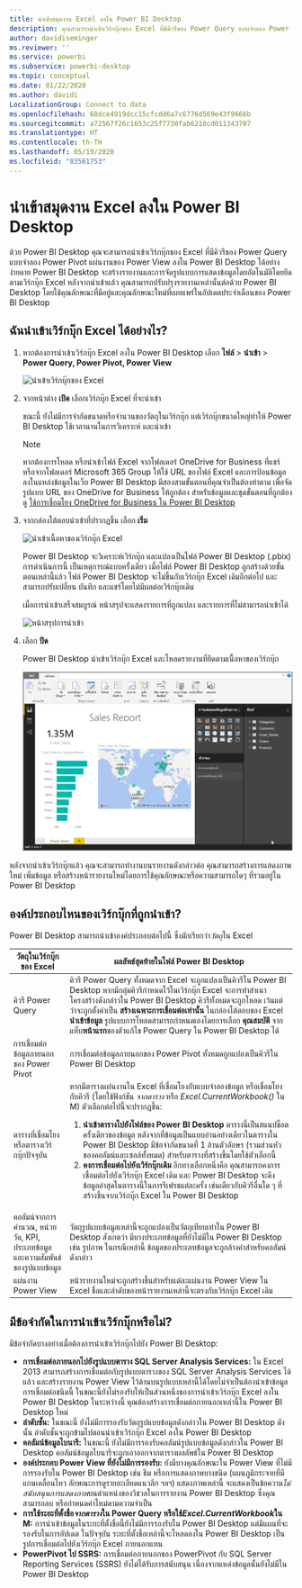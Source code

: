 ```yaml
---
title: นำเข้าสมุดงาน Excel ลงใน Power BI Desktop
description: คุณสามารถนำเข้าเวิร์กบุ๊กของ Excel ที่มีคิวรีของ Power Query แบบจำลอง Power Pivot แผ่นงานของ Power View ลงใน Power BI Desktop
author: davidiseminger
ms.reviewer: ''
ms.service: powerbi
ms.subservice: powerbi-desktop
ms.topic: conceptual
ms.date: 01/22/2020
ms.author: davidi
LocalizationGroup: Connect to data
ms.openlocfilehash: 68dce4919dcc15cfcdd6a7c6776d569e43f9666b
ms.sourcegitcommit: a72567f26c1653c25f7730fab6210cd011343707
ms.translationtype: HT
ms.contentlocale: th-TH
ms.lasthandoff: 05/19/2020
ms.locfileid: "83561753"
---
```

# <a name="import-excel-workbooks-into-power-bi-desktop"></a>นำเข้าสมุดงาน Excel ลงใน Power BI Desktop
ด้วย Power BI Desktop คุณจะสามารถนำเข้าเวิร์กบุ๊กของ Excel ที่มีคิวรีของ Power Query แบบจำลอง Power Pivot แผ่นงานของ Power View ลงใน Power BI Desktop ได้อย่างง่ายดาย Power BI Desktop จะสร้างรายงานและการจัดรูปแบบการแสดงข้อมูลโดยอัตโนมัติโดยยึดตามเวิร์กบุ๊ก Excel หลังจากนำเข้าแล้ว คุณสามารถปรับปรุงรายงานเหล่านั้นต่อด้วย Power BI Desktop โดยใช้คุณลักษณะที่มีอยู่และคุณลักษณะใหม่ที่เผยแพร่ในอัปเดตประจำเดือนของ Power BI Desktop

## <a name="how-do-i-import-an-excel-workbook"></a>ฉันนำเข้าเวิร์กบุ๊ก Excel ได้อย่างไร?
1. หากต้องการนำเข้าเวิร์กบุ๊ก Excel ลงใน Power BI Desktop เลือก **ไฟล์** > **นำเข้า** > **Power Query, Power Pivot, Power View**

   ![นำเข้าเวิร์กบุ๊กของ Excel](media/desktop-import-excel-workbooks/importexceltopbi_1.png)


2. จากหน้าต่าง **เปิด** เลือกเวิร์กบุ๊ก Excel ที่จะนำเข้า 

   ขณะนี้ ยังไม่มีการจำกัดขนาดหรือจำนวนของวัตถุในเวิร์กบุ๊ก แต่เวิร์กบุ๊กขนาดใหญ่ทำให้ Power BI Desktop ใช้เวลานานในการวิเคราะห์ และนำเข้า

   > [!NOTE]
   > หากต้องการโหลด หรือนำเข้าไฟล์ Excel จากโฟลเดอร์ OneDrive for Business ที่แชร์ หรือจากโฟลเดอร์ Microsoft 365 Group ให้ใช้ URL ของไฟล์ Excel และการป้อนข้อมูลลงในแหล่งข้อมูลในเว็บ Power BI Desktop มีสองสามขั้นตอนที่คุณจำเป็นต้องทำตาม เพื่อจัดรูปแบบ URL ของ OneDrive for Business ให้ถูกต้อง สำหรับข้อมูลและชุดขั้นตอนที่ถูกต้อง ดู [ใช้การเชื่อมโยง OneDrive for Business ใน Power BI Desktop](desktop-use-onedrive-business-links.md)
   > 
   > 

3. จากกล่องโต้ตอบนำเข้าที่ปรากฏขึ้น เลือก **เริ่ม**

   ![นำเข้าเนื้อหาของเวิร์กบุ๊ก Excel](media/desktop-import-excel-workbooks/import-excel-power-bi-5.png)


   Power BI Desktop จะวิเคราะห์เวิร์กบุ๊ก และแปลงเป็นไฟล์ Power BI Desktop (.pbix) การดำเนินการนี้ เป็นเหตุการณ์แบบครั้งเดียว เมื่อไฟล์ Power BI Desktop ถูกสร้างด้วยขั้นตอนเหล่านี้แล้ว ไฟล์ Power BI Desktop จะไม่ขึ้นกับเวิร์กบุ๊ก Excel เดิมอีกต่อไป และสามารถปรับเปลี่ยน บันทึก และแชร์โดยไม่มีผลต่อเวิร์กบุ๊กเดิม

   เมื่อการนำเข้าเสร็จสมบูรณ์ หน้าสรุปจะแสดงรายการที่ถูกแปลง และรายการที่ไม่สามารถนำเข้าได้

   ![หน้าสรุปการนำเข้า](media/desktop-import-excel-workbooks/importexceltopbi_3.png)

4. เลือก **ปิด** 

   Power BI Desktop นำเข้าเวิร์กบุ๊ก Excel และโหลดรายงานที่ยึดตามเนื้อหาของเวิร์กบุ๊ก

   ![รายงานการนำเข้าที่โหลด](media/desktop-import-excel-workbooks/importexceltopbi_4.png)

หลังจากนำเข้าเวิร์กบุ๊กแล้ว คุณจะสามารถทำงานบนรายงานดังกล่าวต่อ คุณสามารถสร้างการแสดงภาพใหม่ เพิ่มข้อมูล หรือสร้างหน้ารายงานใหม่โดยการใช้คุณลักษณะหรือความสามารถใดๆ ที่รวมอยู่ใน Power BI Desktop

## <a name="which-workbook-elements-are-imported"></a>องค์ประกอบไหนของเวิร์กบุ๊กที่ถูกนำเข้า?
Power BI Desktop สามารถนำเข้าองค์ประกอบต่อไปนี้ ซึ่งมักเรียกว่า*วัตถุ*ใน Excel

| วัตถุในเวิร์กบุ๊กของ Excel | ผลลัพธ์สุดท้ายในไฟล์ Power BI Desktop |
| --- | --- |
| คิวรี Power Query |คิวรี Power Query ทั้งหมดจาก Excel จะถูกแปลงเป็นคิวรีใน Power BI Desktop หากมีกลุ่มคิวรีกำหนดไว้ในเวิร์กบุ๊ก Excel จะการทำสำเนาโครงสร้างดังกล่าวใน Power BI Desktop คิวรีทั้งหมดจะถูกโหลด เว้นแต่ว่าจะถูกตั้งค่าเป็น **สร้างเฉพาะการเชื่อมต่อเท่านั้น** ในกล่องโต้ตอบของ Excel **นำเข้าข้อมูล** รูปแบบการโหลดสามารถกำหนดเองโดยการเลือก **คุณสมบัติ** จากแท็บ**หน้าแรก**ของตัวแก้ไข Power Query ใน Power BI Desktop ได้ |
| การเชื่อมต่อข้อมูลภายนอกของ Power Pivot |การเชื่อมต่อข้อมูลภายนอกของ Power Pivot ทั้งหมดถูกแปลงเป็นคิวรีใน Power BI Desktop |
| ตารางที่เชื่อมโยงหรือตารางเวิร์กบุ๊กปัจจุบัน |หากมีตารางแผ่นงานใน Excel ที่เชื่อมโยงกับแบบจำลองข้อมูล หรือเชื่อมโยงกับคิวรี (โดยใช้ฟังก์ชัน *จากตาราง* หรือ *Excel.CurrentWorkbook()* ใน M) ตัวเลือกต่อไปนี้จะปรากฏขึ้น: <ol><li><b>นำเข้าตารางไปยังไฟล์ของ Power BI Desktop</b> ตารางนี้เป็นสแนปช็อตครั้งเดียวของข้อมูล หลังจากที่ข้อมูลเป็นแบบอ่านอย่างเดียวในตารางใน Power BI Desktop มีข้อจำกัดขนาดที่ 1 ล้านตัวอักษร (รวมส่วนหัวของคอลัมน์และเซลล์ทั้งหมด) สำหรับตารางที่สร้างขึ้นโดยใช้ตัวเลือกนี้</li><li><b>คงการเชื่อมต่อไปยังเวิร์กบุ๊กเดิม</b> อีกทางเลือกหนึ่งคือ คุณสามารถคงการเชื่อมต่อไปยังเวิร์กบุ๊ก Excel เดิม และ Power BI Desktop จะดึงข้อมูลล่าสุดในตารางนี้ในการรีเฟรชแต่ละครั้ง เช่นเดียวกับคิวรีอื่นใด ๆ ที่สร้างขึ้นจากเวิร์กบุ๊ก Excel ใน Power BI Desktop</li></ul> |
| คอลัมน์จากการคำนวณ, หน่วยวัด, KPI, ประเภทข้อมูล และความสัมพันธ์ของรูปแบบข้อมูล |วัตถุรูปแบบข้อมูลเหล่านี้จะถูกแปลงเป็นวัตถุเทียบเท่าใน Power BI Desktop สังเกตว่า มีบางประเภทข้อมูลที่ยังไม่มีใน Power BI Desktop เช่น รูปภาพ ในกรณีเหล่านี้ ข้อมูลของประเภทข้อมูลจะถูกล้างค่าสำหรับคอลัมน์ดังกล่าว |
| แผ่นงาน Power View |หน้ารายงานใหม่จะถูกสร้างขึ้นสำหรับแต่ละแผ่นงาน Power View ใน Excel ชื่อและลำดับของหน้ารายงานเหล่านี้จะตรงกับเวิร์กบุ๊ก Excel เดิม |

## <a name="are-there-any-limitations-to-importing-a-workbook"></a>มีข้อจำกัดในการนำเข้าเวิร์กบุ๊กหรือไม่?
มีข้อจำกัดบางอย่างเมื่อต้องการนำเข้าเวิร์กบุ๊กไปยัง Power BI Desktop:

* **การเชื่อมต่อภายนอกไปยังรูปแบบตาราง SQL Server Analysis Services:** ใน Excel 2013 สามารถสร้างการเชื่อมต่อกับรูปแบบตารางของ SQL Server Analysis Services ได้แล้ว และสร้างรายงาน Power View ไว้ด้านบนรูปแบบเหล่านี้ได้โดยไม่จำเป็นต้องนำเข้าข้อมูล การเชื่อมต่อชนิดนี้ ในขณะนี้ยังไม่รองรับให้เป็นส่วนหนึ่งของการนำเข้าเวิร์กบุ๊ก Excel ลงใน Power BI Desktop ในระหว่างนี้ คุณต้องสร้างการเชื่อมต่อภายนอกเหล่านี้ใน Power BI Desktop ใหม่
* **ลำดับชั้น:** ในขณะนี้ ยังไม่มีการรองรับวัตถุรูปแบบข้อมูลดังกล่าวใน Power BI Desktop ดังนั้น ลำดับชั้นจะถูกข้ามไปตอนนำเข้าเวิร์กบุ๊ก Excel ลงใน Power BI Desktop
* **คอลัมน์ข้อมูลไบนารี:** ในขณะนี้ ยังไม่มีการรองรับคอลัมน์รูปแบบข้อมูลดังกล่าวใน Power BI Desktop คอลัมน์ข้อมูลไบนารีจะถูกเอาออกจากตารางผลลัพธ์ใน Power BI Desktop
* **องค์ประกอบ Power View ที่ยังไม่มีการรองรับ:** ยังมีบางคุณลักษณะใน Power View ที่ไม่มีการรองรับใน Power BI Desktop เช่น ธีม หรือการแสดงภาพบางชนิด (แผนภูมิกระจายที่มีแกนเคลื่อนไหว ลักษณะการดูรายละเอียดแนวลึก ฯลฯ) แสดงภาพเหล่านี้ จะแสดงเป็นข้อความ*ไม่สนับสนุนการแสดงภาพ*บนตำแหน่งของวิชวลในการรายงาน Power BI Desktop ซึ่งคุณสามารถลบ หรือกำหนดค่าใหม่ตามความจำเป็น
* **การใช้ระยะที่ตั้งชื่อ*****จากตาราง*****ใน Power Query หรือใช้*****Excel.CurrentWorkbook*****ใน M:** การนำเข้าข้อมูลในระยะที่ตั้งชื่อนี้ยังไม่มีการรองรับใน Power BI Desktop แต่มีแผนที่จะรองรับในการอัปเดต ในปัจจุบัน ระยะที่ตั้งชื่อเหล่านี้จะโหลดลงใน Power BI Desktop เป็นรูปการเชื่อมต่อไปยังเวิร์กบุ๊ก Excel ภายนอกแทน
* **PowerPivot ไป SSRS:** การเชื่อมต่อภายนอกของ PowerPivot กับ SQL Server Reporting Services (SSRS) ยังไม่ได้รับการสนับสนุน เนื่องจากแหล่งข้อมูลนั้นยังไม่มีใน Power BI Desktop

